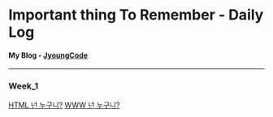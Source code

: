 # Important thing To Remember - Daily Log

#### My Blog - [JyoungCode](http://jyoungcode.github.io/)
--------------------------------------------------------
### Week_1
[HTML 넌 누구니?]()
[WWW 넌 누구니?]()




